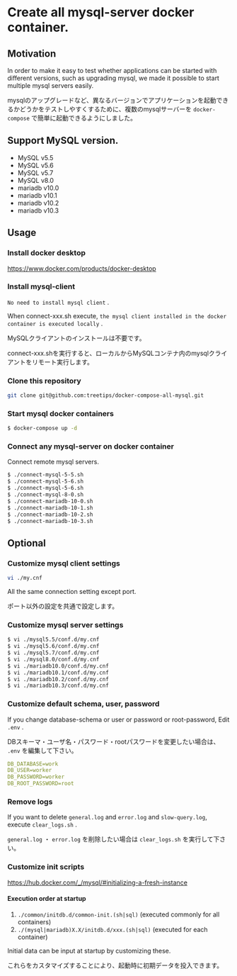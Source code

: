 Create all mysql-server docker container.
====

## Motivation

In order to make it easy to test whether applications can be started with different versions, such as upgrading mysql, we made it possible to start multiple mysql servers easily.

mysqlのアップグレードなど、異なるバージョンでアプリケーションを起動できるかどうかをテストしやすくするために、複数のmysqlサーバーを `docker-compose` で簡単に起動できるようにしました。

## Support MySQL version.

- MySQL v5.5
- MySQL v5.6
- MySQL v5.7
- MySQL v8.0
- mariadb v10.0
- mariadb v10.1
- mariadb v10.2
- mariadb v10.3

## Usage

### Install docker desktop

https://www.docker.com/products/docker-desktop

### Install mysql-client

`No need to install mysql client` .

When connect-xxx.sh execute, `the mysql client installed in the docker container is executed locally` .

MySQLクライアントのインストールは不要です。

connect-xxx.shを実行すると、ローカルからMySQLコンテナ内のmysqlクライアントをリモート実行します。

### Clone this repository

```bash
git clone git@github.com:treetips/docker-compose-all-mysql.git
```

### Start mysql docker containers

```bash
$ docker-compose up -d
```

### Connect any mysql-server on docker container

Connect remote mysql servers.

```bash
$ ./connect-mysql-5-5.sh
$ ./connect-mysql-5-6.sh
$ ./connect-mysql-5-6.sh
$ ./connect-mysql-8-0.sh
$ ./connect-mariadb-10-0.sh
$ ./connect-mariadb-10-1.sh
$ ./connect-mariadb-10-2.sh
$ ./connect-mariadb-10-3.sh
```

## Optional

### Customize mysql client settings

```bash
vi ./my.cnf
```

All the same connection setting except port.

ポート以外の設定を共通で設定します。

### Customize mysql server settings

```bash
$ vi ./mysql5.5/conf.d/my.cnf
$ vi ./mysql5.6/conf.d/my.cnf
$ vi ./mysql5.7/conf.d/my.cnf
$ vi ./mysql8.0/conf.d/my.cnf
$ vi ./mariadb10.0/conf.d/my.cnf
$ vi ./mariadb10.1/conf.d/my.cnf
$ vi ./mariadb10.2/conf.d/my.cnf
$ vi ./mariadb10.3/conf.d/my.cnf
```

### Customize default schema, user, password

If you change database-schema or user or password or root-password, Edit `.env` .

DBスキーマ・ユーザ名・パスワード・rootパスワードを変更したい場合は、 `.env` を編集して下さい。

```yaml
DB_DATABASE=work
DB_USER=worker
DB_PASSWORD=worker
DB_ROOT_PASSWORD=root
```

### Remove logs

If you want to delete `general.log` and `error.log` and `slow-query.log`, execute `clear_logs.sh` .

`general.log` ・ `error.log` を削除したい場合は `clear_logs.sh` を実行して下さい。

### Customize init scripts

https://hub.docker.com/_/mysql/#initializing-a-fresh-instance

#### Execution order at startup

1. `./common/initdb.d/common-init.(sh|sql)` (executed commonly for all containers)
1. `./(mysql|mariadb)X.X/initdb.d/xxx.(sh|sql)` (executed for each container)

Initial data can be input at startup by customizing these.

これらをカスタマイズすることにより、起動時に初期データを投入できます。

